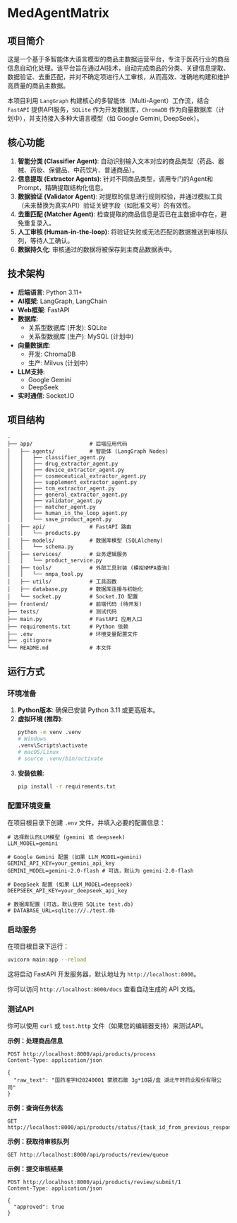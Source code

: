 # MedAgentMatrix

## 项目简介

这是一个基于多智能体大语言模型的商品主数据运营平台，专注于医药行业的商品信息自动化处理。该平台旨在通过AI技术，自动完成商品的分类、关键信息提取、数据验证、去重匹配，并对不确定项进行人工审核，从而高效、准确地构建和维护高质量的商品主数据。

本项目利用 `LangGraph` 构建核心的多智能体（Multi-Agent）工作流，结合 `FastAPI` 提供API服务，`SQLite` 作为开发数据库，`ChromaDB` 作为向量数据库（计划中），并支持接入多种大语言模型（如 Google Gemini, DeepSeek）。

## 核心功能

1.  **智能分类 (Classifier Agent)**: 自动识别输入文本对应的商品类型（药品、器械、药妆、保健品、中药饮片、普通商品）。
2.  **信息提取 (Extractor Agents)**: 针对不同商品类型，调用专门的Agent和Prompt，精确提取结构化信息。
3.  **数据验证 (Validator Agent)**: 对提取的信息进行规则校验，并通过模拟工具（未来替换为真实API）验证关键字段（如批准文号）的有效性。
4.  **去重匹配 (Matcher Agent)**: 检查提取的商品信息是否已在主数据中存在，避免重复录入。
5.  **人工审核 (Human-in-the-loop)**: 将验证失败或无法匹配的数据推送到审核队列，等待人工确认。
6.  **数据持久化**: 审核通过的数据将被保存到主商品数据表中。

## 技术架构

*   **后端语言**: Python 3.11+
*   **AI框架**: LangGraph, LangChain
*   **Web框架**: FastAPI
*   **数据库**:
    *   关系型数据库 (开发): SQLite
    *   关系型数据库 (生产): MySQL (计划中)
*   **向量数据库**:
    *   开发: ChromaDB
    *   生产: Milvus (计划中)
*   **LLM支持**:
    *   Google Gemini
    *   DeepSeek
*   **实时通信**: Socket.IO

## 项目结构

```
.
├── app/                  # 后端应用代码
│   ├── agents/           # 智能体 (LangGraph Nodes)
│   │   ├── classifier_agent.py
│   │   ├── drug_extractor_agent.py
│   │   ├── device_extractor_agent.py
│   │   ├── cosmeceutical_extractor_agent.py
│   │   ├── supplement_extractor_agent.py
│   │   ├── tcm_extractor_agent.py
│   │   ├── general_extractor_agent.py
│   │   ├── validator_agent.py
│   │   ├── matcher_agent.py
│   │   ├── human_in_the_loop_agent.py
│   │   └── save_product_agent.py
│   ├── api/              # FastAPI 路由
│   │   └── products.py
│   ├── models/           # 数据库模型 (SQLAlchemy)
│   │   └── schema.py
│   ├── services/         # 业务逻辑服务
│   │   └── product_service.py
│   ├── tools/            # 外部工具封装 (模拟NMPA查询)
│   │   └── nmpa_tool.py
│   ├── utils/            # 工具函数
│   ├── database.py       # 数据库连接与初始化
│   └── socket.py         # Socket.IO 配置
├── frontend/             # 前端代码 (待开发)
├── tests/                # 测试代码
├── main.py               # FastAPI 应用入口
├── requirements.txt      # Python 依赖
├── .env                  # 环境变量配置文件
├── .gitignore
└── README.md             # 本文件
```

## 运行方式

### 环境准备

1.  **Python版本**: 确保已安装 Python 3.11 或更高版本。
2.  **虚拟环境 (推荐)**:
    ```bash
    python -m venv .venv
    # Windows
    .venv\Scripts\activate
    # macOS/Linux
    # source .venv/bin/activate
    ```
3.  **安装依赖**:
    ```bash
    pip install -r requirements.txt
    ```

### 配置环境变量

在项目根目录下创建 `.env` 文件，并填入必要的配置信息：

```
# 选择默认的LLM模型 (gemini 或 deepseek)
LLM_MODEL=gemini

# Google Gemini 配置 (如果 LLM_MODEL=gemini)
GEMINI_API_KEY=your_gemini_api_key
GEMINI_MODEL=gemini-2.0-flash # 可选，默认为 gemini-2.0-flash

# DeepSeek 配置 (如果 LLM_MODEL=deepseek)
DEEPSEEK_API_KEY=your_deepseek_api_key

# 数据库配置 (可选，默认使用 SQLite test.db)
# DATABASE_URL=sqlite:///./test.db
```

### 启动服务

在项目根目录下运行：

```bash
uvicorn main:app --reload
```

这将启动 FastAPI 开发服务器，默认地址为 `http://localhost:8000`。

你可以访问 `http://localhost:8000/docs` 查看自动生成的 API 文档。

### 测试API

你可以使用 `curl` 或 `test.http` 文件（如果您的编辑器支持）来测试API。

**示例：处理商品信息**

```http
POST http://localhost:8000/api/products/process
Content-Type: application/json

{
  "raw_text": "国药准字H20240001 蒙脱石散 3g*10袋/盒 湖北午时药业股份有限公司"
}
```

**示例：查询任务状态**

```http
GET http://localhost:8000/api/products/status/{task_id_from_previous_response}
```

**示例：获取待审核队列**

```http
GET http://localhost:8000/api/products/review/queue
```

**示例：提交审核结果**

```http
POST http://localhost:8000/api/products/review/submit/1
Content-Type: application/json

{
  "approved": true
}
```

